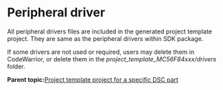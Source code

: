 # Peripheral driver

All peripheral drivers files are included in the generated project template project. They are same as the peripheral drivers within SDK package.

If some drivers are not used or required, users may delete them in CodeWarrior, or delete them in the *project\_template\_MC56F84xxx/drivers* folder.

**Parent topic:**[Project template project for a specific DSC part](../topics/project_template_project_for_a_specific_dsc_part.md)

